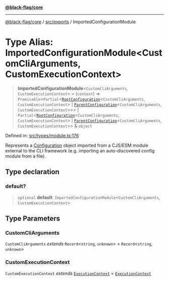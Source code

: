 [**@black-flag/core**](../../../README.md)

***

[@black-flag/core](../../../README.md) / [src/exports](../README.md) / ImportedConfigurationModule

# Type Alias: ImportedConfigurationModule\<CustomCliArguments, CustomExecutionContext\>

> **ImportedConfigurationModule**\<`CustomCliArguments`, `CustomExecutionContext`\> = (`context`) => `Promisable`\<`Partial`\<[`RootConfiguration`](RootConfiguration.md)\<`CustomCliArguments`, `CustomExecutionContext`\> \| [`ParentConfiguration`](ParentConfiguration.md)\<`CustomCliArguments`, `CustomExecutionContext`\>\>\> \| `Partial`\<[`RootConfiguration`](RootConfiguration.md)\<`CustomCliArguments`, `CustomExecutionContext`\> \| [`ParentConfiguration`](ParentConfiguration.md)\<`CustomCliArguments`, `CustomExecutionContext`\>\> & `object`

Defined in: [src/types/module.ts:176](https://github.com/Xunnamius/black-flag/blob/d6004b46e3ac5a451e4e0f05bf5c8726ce157ac9/src/types/module.ts#L176)

Represents a [Configuration](Configuration.md) object imported from a CJS/ESM module
external to the CLI framework (e.g. importing an auto-discovered config
module from a file).

## Type declaration

### default?

> `optional` **default**: `ImportedConfigurationModule`\<`CustomCliArguments`, `CustomExecutionContext`\>

## Type Parameters

### CustomCliArguments

`CustomCliArguments` *extends* `Record`\<`string`, `unknown`\> = `Record`\<`string`, `unknown`\>

### CustomExecutionContext

`CustomExecutionContext` *extends* [`ExecutionContext`](../util/type-aliases/ExecutionContext.md) = [`ExecutionContext`](../util/type-aliases/ExecutionContext.md)
